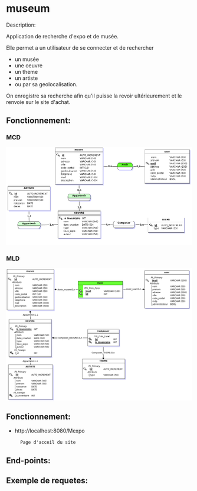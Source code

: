 # museum
Description:

Application de recherche d'expo et de musée.

Elle permet a un utilisateur de se connecter et de rechercher 
-  un musée
-  une oeuvre
-  un theme
-  un artiste
- ou par sa geolocalisation.
  
On enregistre sa recherche afin qu'il puisse la revoir ultérieurement et le renvoie sur le site d'achat.

## __Fonctionnement__:

### MCD
![](mcd.png)

### MLD
![](mld.png)

## __Fonctionnement__:

- http://localhost:8080/Mexpo

        Page d'acceil du site


## __End-points__:


## __Exemple de requetes__: 
